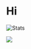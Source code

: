 # Hi

![Stats](https://github-readme-stats.vercel.app/api?username=letil&show_icons=true&theme=dark#)
<!-- ![Most used languages](https://github-readme-stats.vercel.app/api/top-langs/?username=HELLoSKUuLL&theme=dark&layout=compact) -->
<img src="https://komarev.com/ghpvc/?username=letil&color=grey">
